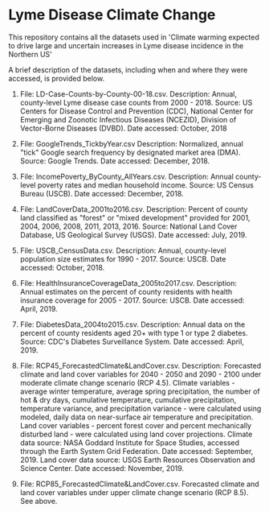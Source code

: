 # Lyme Disease Climate Change

This repository contains all the datasets used in 'Climate warming expected to drive large and uncertain increases in Lyme disease incidence in the Northern US'

A brief description of the datasets, including when and where they were accessed, is provided below.

1. File: LD-Case-Counts-by-County-00-18.csv.
Description: Annual, county-level Lyme disease case counts from 2000 - 2018.
Source: US Centers for Disease Control and Prevention (CDC), National Center for Emerging and Zoonotic Infectious Diseases (NCEZID), Division of Vector-Borne Diseases (DVBD).
Date accessed: October, 2018

2. File: GoogleTrends_TickbyYear.csv
Description: Normalized, annual "tick" Google search frequency by designated market area (DMA).
Source: Google Trends.
Date accessed: December, 2018.

3. File: IncomePoverty_ByCounty_AllYears.csv.
Description: Annual county-level poverty rates and median household income.
Source: US Census Bureau (USCB).
Date accessed: December, 2018.

4. File: LandCoverData_2001to2016.csv.
Description: Percent of county land classified as "forest" or "mixed development" provided for 2001, 2004, 2006, 2008, 2011, 2013, 2016.
Source: National Land Cover Database, US Geological Survey (USGS).
Date accessed: July, 2019.

5. File: USCB_CensusData.csv.
Description: Annual, county-level population size estimates for 1990 - 2017.
Source: USCB.
Date accessed: October, 2018.

6. File: HealthInsuranceCoverageData_2005to2017.csv.
Description: Annual estimates on the percent of county residents with health insurance coverage for 2005 - 2017.
Source: USCB.
Date accessed: April, 2019.

7. File: DiabetesData_2004to2015.csv.
Description: Annual data on the percent of county residents aged 20+ with type 1 or type 2 diabetes.
Source: CDC's Diabetes Surveillance System.
Date accessed: April, 2019.

8. File: RCP45_ForecastedClimate&LandCover.csv.
Description: Forecasted climate and land cover variables for 2040 - 2050 and 2090 - 2100 under moderate climate change scenario (RCP 4.5). Climate variables - average winter temperature, average spring precipitation, the number of hot & dry days, cumulative temperature, cumulative precipitation, temperature variance, and precipitation variance - were calculated using modeled, daily data on near-surface air temperature and precipitation. Land cover variables - percent forest cover and percent mechanically disturbed land -  were calculated using land cover projections.
Climate data source: NASA Goddard Institute for Space Studies, accessed through the Earth System Grid Federation.
Date accessed: September, 2019.
Land cover data source: USGS Earth Resources Observation and Science Center.
Date accessed: November, 2019.

9. File: RCP85_ForecastedClimate&LandCover.csv.
Forecasted climate and land cover variables under upper climate change scenario (RCP 8.5). See above. 





